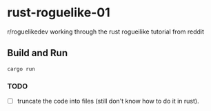 # rust-roguelike-01
r/roguelikedev working through the rust rogueilike tutorial from reddit

## Build and Run
`cargo run`

### TODO 
- [ ] truncate the code into files (still don't know how to do it in rust).
